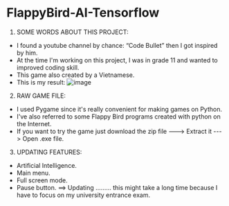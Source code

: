 # FlappyBird-AI-Tensorflow
1. SOME WORDS ABOUT THIS PROJECT:

- I found a youtube channel by chance: “Code Bullet” then I got inspired by him.
- At the time I'm working on this project, I was in grade 11 and wanted to improved coding skill. 
- This game also created by a Vietnamese.
- This is my result:
![image](https://user-images.githubusercontent.com/41814549/175979315-d2cb5e9a-3c9c-481d-8514-a726ae978b9f.png)

2. RAW GAME FILE:

- I used Pygame since it's really convenient for making games on Python.
- I've also referred to some Flappy Bird programs created with python on the Internet.
- If you want to try the game just download the zip file   --->   Extract it   --->   Open .exe file.

3. UPDATING FEATURES:

- Artificial Intelligence.
- Main menu.
- Full screen mode.
- Pause button.
==>     Updating ......... this might take a long time because I have to focus on my university entrance exam.
